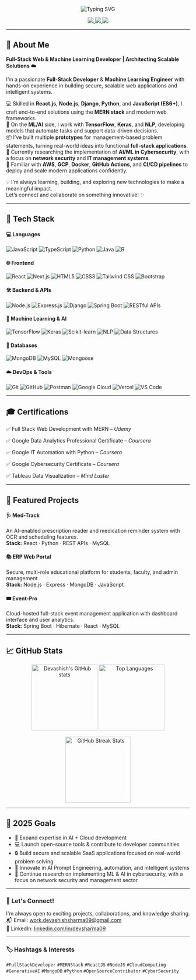 <p align="center">
  <img src="https://readme-typing-svg.herokuapp.com?font=Fira+Code&size=24&duration=3000&pause=1000&center=true&vCenter=true&width=750&lines=Hi+there%2C+I'm+Devashish+Sharma;ML+Engineer+%26+Web+Developer;Passionate+about+AI%2C+Cloud+%26+Security;Building+Intelligent+Web+Applications" alt="Typing SVG" />
</p>

<p align="center">
  <a href="https://www.linkedin.com/in/devsharma09/" target="_blank">
    <img src="https://img.shields.io/badge/Connect%20on-LinkedIn-0077B5?style=for-the-badge&logo=linkedin&logoColor=white" />
  </a>
  <a href="mailto:work.devashishsharma09@gmail.com" target="_blank">
    <img src="https://img.shields.io/badge/Email-Me-D14836?style=for-the-badge&logo=gmail&logoColor=white" />
  </a>
  <a href="https://github.com/DevSharma03" target="_blank">
    <img src="https://img.shields.io/badge/Follow-Me-181717?style=for-the-badge&logo=github&logoColor=white" />
  </a>
</p>

---

## 🚀 About Me

**Full-Stack Web & Machine Learning Developer | Architecting Scalable Solutions ☁️** 

I’m a passionate **Full-Stack Developer** & **Machine Learning Engineer** with hands-on experience in building secure, scalable web applications and intelligent systems.

💻 Skilled in **React.js**, **Node.js**, **Django**, **Python**, and **JavaScript (ES6+)**, I craft end-to-end solutions using the **MERN stack** and modern web frameworks.  
🧠 On the **ML/AI** side, I work with **TensorFlow**, **Keras**, and **NLP**, developing models that automate tasks and support data-driven decisions.  
📦 I’ve built multiple **prototypes** for management-based problem statements, turning real-world ideas into functional **full-stack applications**.  
🔐 Currently researching the implementation of **AI/ML in Cybersecurity**, with a focus on **network security** and **IT management systems**.  
🚀 Familiar with **AWS**, **GCP**, **Docker**, **GitHub Actions**, and **CI/CD pipelines** to deploy and scale modern applications confidently.

💡 I'm always learning, building, and exploring new technologies to make a meaningful impact.  
Let’s connect and collaborate on something innovative! ✨


---

## 🧰 Tech Stack

#### 💻 Languages  
![JavaScript](https://img.shields.io/badge/JavaScript-F7DF1E?style=for-the-badge&logo=javascript&logoColor=black)
![TypeScript](https://img.shields.io/badge/TypeScript-3178C6?style=for-the-badge&logo=typescript&logoColor=white)
![Python](https://img.shields.io/badge/Python-3776AB?style=for-the-badge&logo=python&logoColor=white)
![Java](https://img.shields.io/badge/Java-ED8B00?style=for-the-badge&logo=openjdk&logoColor=white)
![R](https://img.shields.io/badge/R-276DC3?style=for-the-badge&logo=r&logoColor=white)


#### 🌐 Frontend  
![React](https://img.shields.io/badge/React-20232A?style=for-the-badge&logo=react&logoColor=61DAFB)
![Next.js](https://img.shields.io/badge/Next.js-000000?style=for-the-badge&logo=nextdotjs&logoColor=white)
![HTML5](https://img.shields.io/badge/HTML5-E34F26?style=for-the-badge&logo=html5&logoColor=white)
![CSS3](https://img.shields.io/badge/CSS3-1572B6?style=for-the-badge&logo=css3&logoColor=white)
![Tailwind CSS](https://img.shields.io/badge/Tailwind_CSS-38B2AC?style=for-the-badge&logo=tailwind-css&logoColor=white)
![Bootstrap](https://img.shields.io/badge/Bootstrap-563D7C?style=for-the-badge&logo=bootstrap&logoColor=white)


#### 🛠 Backend & APIs  
![Node.js](https://img.shields.io/badge/Node.js-339933?style=for-the-badge&logo=nodedotjs&logoColor=white)
![Express.js](https://img.shields.io/badge/Express.js-000000?style=for-the-badge&logo=express&logoColor=white)
![Django](https://img.shields.io/badge/Django-092E20?style=for-the-badge&logo=django&logoColor=white)
![Spring Boot](https://img.shields.io/badge/Spring_Boot-6DB33F?style=for-the-badge&logo=spring-boot&logoColor=white)
![RESTful APIs](https://img.shields.io/badge/REST_API-000000?style=for-the-badge&logo=fastapi&logoColor=white)


#### 🧠 Machine Learning & AI  
![TensorFlow](https://img.shields.io/badge/TensorFlow-FF6F00?style=for-the-badge&logo=tensorflow&logoColor=white)
![Keras](https://img.shields.io/badge/Keras-D00000?style=for-the-badge&logo=keras&logoColor=white)
![Scikit-learn](https://img.shields.io/badge/Scikit--learn-F7931E?style=for-the-badge&logo=scikit-learn&logoColor=white)
![NLP](https://img.shields.io/badge/NLP-2C8EBB?style=for-the-badge&logo=spacy&logoColor=white)
![Data Structures](https://img.shields.io/badge/Data_Structures-0081CB?style=for-the-badge&logo=google&logoColor=white)


#### 🧱 Databases  
![MongoDB](https://img.shields.io/badge/MongoDB-4EA94B?style=for-the-badge&logo=mongodb&logoColor=white)
![MySQL](https://img.shields.io/badge/MySQL-00758F?style=for-the-badge&logo=mysql&logoColor=white)
![Mongoose](https://img.shields.io/badge/Mongoose-880000?style=for-the-badge&logo=redhat&logoColor=white)


#### ☁️ DevOps & Tools  
![Git](https://img.shields.io/badge/Git-F05032?style=for-the-badge&logo=git&logoColor=white)
![GitHub](https://img.shields.io/badge/GitHub-181717?style=for-the-badge&logo=github&logoColor=white)
![Postman](https://img.shields.io/badge/Postman-FF6C37?style=for-the-badge&logo=postman&logoColor=white)
![Google Cloud](https://img.shields.io/badge/GCP-4285F4?style=for-the-badge&logo=google-cloud&logoColor=white)
![Vercel](https://img.shields.io/badge/Vercel-000000?style=for-the-badge&logo=vercel&logoColor=white)
![VS Code](https://img.shields.io/badge/VS_Code-007ACC?style=for-the-badge&logo=visual-studio-code&logoColor=white)


---

## 🎓 Certifications

✅ Full Stack Web Development with MERN – *Udemy*

✅ Google Data Analytics Professional Certificate – *Coursera*

✅ Google IT Automation with Python – *Coursera*

✅ Google Cybersecurity Certificate – *Coursera*

✅ Tableau Data Visualization – *Mind Luster*

---

## 🧪 Featured Projects

#### 🩺 **Med-Track**
An AI-enabled prescription reader and medication reminder system with OCR and scheduling features.  
**Stack:** React · Python · REST APIs · MySQL  

#### 📚 **ERP Web Portal**
Secure, multi-role educational platform for students, faculty, and admin management.  
**Stack:** Node.js · Express · MongoDB · JavaScript  

#### 🎟 **Event-Pro**
Cloud-hosted full-stack event management application with dashboard interface and user analytics.  
**Stack:** Spring Boot · Hibernate · React · MySQL  

---

## 📈 GitHub Stats

<p align="center"> <img src="https://github-readme-stats.vercel.app/api?username=DevSharma03&show_icons=true&theme=radical&hide_border=true&border_radius=10" height="180" alt="Devashish's GitHub stats"/> <img src="https://github-readme-stats.vercel.app/api/top-langs/?username=DevSharma03&layout=compact&theme=radical&hide_border=true&border_radius=10" height="180" alt="Top Languages"/> </p> <p align="center"> <img src="https://github-readme-streak-stats.herokuapp.com?user=DevSharma03&theme=radical&hide_border=true&border_radius=10" height="180" alt="GitHub Streak Stats"/> </p>

---

## 🎯 2025 Goals

- 🧠 Expand expertise in AI + Cloud development  
- 💻 Launch open-source tools & contribute to developer communities  
- 🔒 Build secure and scalable SaaS applications focused on real-world problem solving
- 🤖 Innovate in AI Prompt Engineering, automation, and intelligent systems
- 🧪 Continue research on implementing ML & AI in cybersecurity, with a focus on network security and management sector

---

### 🤝 Let's Connect!

I'm always open to exciting projects, collaborations, and knowledge sharing.  
📬 Email: [work.devashishsharma09@gmail.com](mailto:work.devashishsharma09@gmail.com)  
🔗 LinkedIn: [linkedin.com/in/devsharma09](https://linkedin.com/in/devsharma09)

---

### 🏷️ Hashtags & Interests

`#FullStackDeveloper` `#MERNStack` `#ReactJS` `#NodeJS` `#CloudComputing`  
`#GenerativeAI` `#MongoDB` `#Python` `#OpenSourceContributor` `#CyberSecurity`


